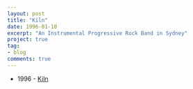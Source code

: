 ```yaml
---
layout: post
title: "Kiln"
date: 1996-01-10
excerpt: "An Instrumental Progressive Rock Band in Sydney"
project: true
tag:
- blog
comments: true
---
```


* 1996 - [Kiln](https://kiln96.bandcamp.com)
